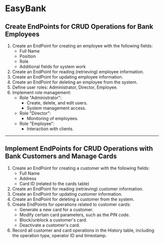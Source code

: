 # EasyBank
## Create EndPoints for CRUD Operations for Bank Employees
1. Create an EndPoint for creating an employee with the following fields:
   - Full Name
   - Position
   - Role
   - Additional fields for system work
2. Create an EndPoint for reading (retrieving) employee information.
3. Create an EndPoint for updating employee information.
4. Create an EndPoint for deleting an employee from the system.
5. Define user roles: Administrator, Director, Employee.
6. Implement role management:
   - Role "Administrator":
     - Create, delete, and edit users.
     - System management access.
   - Role "Director":
     - Monitoring of employees.
   - Role "Employee":
     - Interaction with clients.
---
## Implement EndPoints for CRUD Operations with Bank Customers and Manage Cards
1. Create an EndPoint for creating a customer with the following fields:
   - Full Name
   - Address
   - Card ID (related to the cards table)
2. Create an EndPoint for reading (retrieving) customer information.
3. Create an EndPoint for updating customer information.
4. Create an EndPoint for deleting a customer from the system.
5. Create EndPoints for operations related to customer cards:
   - Generate a new card for a customer.
   - Modify certain card parameters, such as the PIN code.
   - Block/unblock a customer's card.
   - Deactivate a customer's card.
6. Record all customer and card operations in the History table, including the operation type, operator ID and timestamp.
